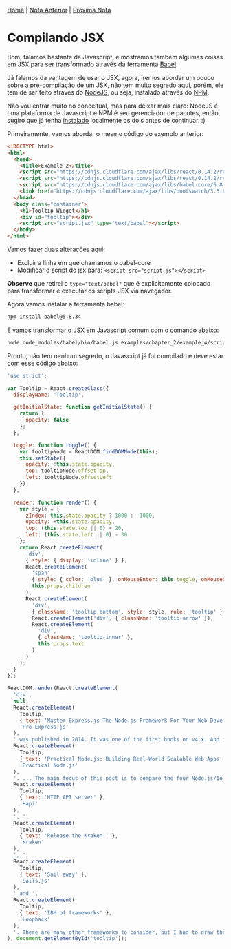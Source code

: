 [Home](../README.md) | [Nota Anterior](note_2_3.md) | [Próxima Nota](note_3_1.md)

# Compilando JSX

Bom, falamos bastante de Javascript, e mostramos também algumas coisas em JSX
para ser transformado através da ferramenta [Babel][0].

Já falamos da vantagem de usar o JSX, agora, iremos abordar um pouco sobre a
pré-compilação de um JSX, não tem muito segredo aqui, porém, ele tem de ser
feito através do [NodeJS][1], ou seja, instalado através do [NPM][2].

Não vou entrar muito no conceitual, mas para deixar mais claro: NodeJS é uma
plataforma de Javascript e NPM é seu gerenciador de pacotes, então, sugiro que
já tenha [instalado][3] localmente os dois antes de continuar. :)

Primeiramente, vamos abordar o mesmo código do exemplo anterior:

```html
<!DOCTYPE html>
<html>
  <head>
    <title>Example 2</title>
    <script src="https://cdnjs.cloudflare.com/ajax/libs/react/0.14.2/react.js"></script>
    <script src="https://cdnjs.cloudflare.com/ajax/libs/react/0.14.2/react-dom.js"></script>
    <script src="https://cdnjs.cloudflare.com/ajax/libs/babel-core/5.8.34/browser.js"></script>
    <link href="https://cdnjs.cloudflare.com/ajax/libs/bootswatch/3.3.6/flatly/bootstrap.min.css" rel="stylesheet" />
  </head>
  <body class="container">
    <h1>Tooltip Widget</h1>
    <div id="tooltip"></div>
    <script src="script.jsx" type="text/babel"></script>
  </body>
</html>
```

Vamos fazer duas alterações aqui:

-   Excluir a linha em que chamamos o babel-core
-   Modificar o script do jsx para: `<script src="script.js"></script>`

**Observe** que retirei o `type="text/babel"` que é explicitamente colocado para
transformar e executar os scripts JSX via navegador.

Agora vamos instalar a ferramenta babel:

```sh
npm install babel@5.8.34
```

E vamos transformar o JSX em Javascript comum com o comando abaixo:

```sh
node node_modules/babel/bin/babel.js examples/chapter_2/example_4/script.jsx -o examples/chapter_2/example_4/script.js -w    
```

Pronto, não tem nenhum segredo, o Javascript já foi compilado e deve estar com
esse código abaixo:

```Javascript
'use strict';

var Tooltip = React.createClass({
  displayName: 'Tooltip',

  getInitialState: function getInitialState() {
    return {
      opacity: false
    };
  },

  toggle: function toggle() {
    var tooltipNode = ReactDOM.findDOMNode(this);
    this.setState({
      opacity: !this.state.opacity,
      top: tooltipNode.offsetTop,
      left: tooltipNode.offsetLeft
    });
  },

  render: function render() {
    var style = {
      zIndex: this.state.opacity ? 1000 : -1000,
      opacity: +this.state.opacity,
      top: (this.state.top || 0) + 20,
      left: (this.state.left || 0) - 30
    };
    return React.createElement(
      'div',
      { style: { display: 'inline' } },
      React.createElement(
        'span',
        { style: { color: 'blue' }, onMouseEnter: this.toggle, onMouseOut: this.toggle },
        this.props.children
      ),
      React.createElement(
        'div',
        { className: 'tooltip bottom', style: style, role: 'tooltip' },
        React.createElement('div', { className: 'tooltip-arrow' }),
        React.createElement(
          'div',
          { className: 'tooltip-inner' },
          this.props.text
        )
      )
    );
  }
});

ReactDOM.render(React.createElement(
  'div',
  null,
  React.createElement(
    Tooltip,
    { text: 'Master Express.js-The Node.js Framework For Your Web Development' },
    'Pro Express.js'
  ),
  ' was published in 2014. It was one of the first books on v4.x. And it was my second book published with Apress after ',
  React.createElement(
    Tooltip,
    { text: 'Practical Node.js: Building Real-World Scalable Web Apps' },
    'Practical Node.js'
  ),
  '. ... The main focus of this post is to compare the four Node.js/Io.js frameworks: ',
  React.createElement(
    Tooltip,
    { text: 'HTTP API server' },
    'Hapi'
  ),
  ', ',
  React.createElement(
    Tooltip,
    { text: 'Release the Kraken!' },
    'Kraken'
  ),
  ', ',
  React.createElement(
    Tooltip,
    { text: 'Sail away' },
    'Sails.js'
  ),
  ' and ',
  React.createElement(
    Tooltip,
    { text: 'IBM of frameworks' },
    'Loopback'
  ),
  '. There are many other frameworks to consider, but I had to draw the line somewhere.'
), document.getElementById('tooltip'));
```

[0]:https://babeljs.io/
[1]:https://nodejs.org/en/
[2]:https://www.npmjs.com/
[3]:https://nodejs.org/en/download/
